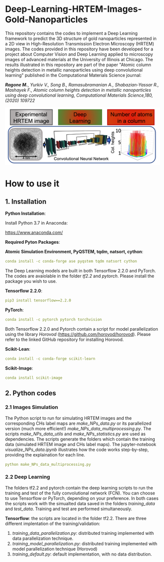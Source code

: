 # Deep-Learning-HRTEM-Images-Gold-Nanoparticles


This repository contains the codes to implement a Deep Learning framework to predict the 3D structure of gold nanoparticles represented in a 2D view in High-Resolution Transmission Electron Microscopy (HRTEM) images. The codes provided in this repository have been developed for a project about Computer Vision and Deep Learning applied to microscopy images of advanced materials at the University of Illinois at Chicago. The results illustrated in this repository are part of the paper "Atomic column heights detection in metallic nanoparticles using deep convolutional learning" published in the Computational Materials Science journal: 

***Ragone M.***, *Yurkiv V., Song B., Ramasubramanian A., Shabazian-Yassar R., Mashayek F., Atomic column heights detection in metallic nanoparticles using deep convolutional learning, Computational Materials Science,180, (2020) 109722*


![plot](./TOC.png)

# How to use it 

## 1. Installation

**Python Installation**: 

Install Python 3.7 in Anaconda:

https://www.anaconda.com/


**Required Pyton Packages**:

**Atomic Simulation Environment, PyQSTEM, tqdm, natsort, cython**:

```yaml
conda install -c conda-forge ase pyqstem tqdm natsort cython
```

The Deep Learning models are built in both Tensorflow 2.2.0 and PyTorch. The codes are avaiolable in the folder *tf2.2* and *pytorch*. Please install the package you wish to use.

**Tensorflow 2.2.0**:

```yaml
pip3 install tensorflow==2.2.0
```
**PyTorch**:

```yaml
conda install -c pytorch pytorch torchvision
```
Both Tensorflow 2.2.0 and Pytorch contain a script for model parallelization using the library *Horovod* (https://github.com/horovod/horovod). Please refer to the linked GitHub repository for installing Horovod.

**Scikit-Lean**:

```yaml
conda install -c conda-forge scikit-learn 
```

**Scikit-Image**:

```yaml
conda install scikit-image 
```

## 2. Python codes
### 2.1 Images Simulation

The Python script to run for simulating HRTEM images and the corresponding CHs label maps are *make_NPs_data.py* or its parallelized version (much more efficient!) *make_NPs_data_multiprocessing.py*. The scripts *make_NPs_data_utils* and *make_NPs_statistics.py* are used as dependencies. The scripts generate the folders which contain the training data (simulated HRTEM image and CHs label maps). The jupyter-notebook *visualize_NPs_data.ipynb* illustrates how the code works step-by-step, providing the explaination for each line.

```yaml
python make_NPs_data_multiprocessing.py
```

### 2.2 Deep Learning 
The folders tf2.2 and pytorch contain the deep learning scripts to run the training and test of the fully convolutional network (FCN). You can choose to use Tensorflow or PyTorch, depending on your preference. In both cases the scripts work with the simualted data saved in the folders *training_data* and *test_data*. Training and test are performed simultaneously.


**Tensorflow**: the scripts are located in the folder tf2.2. There are three different implentation of the training/validation:

1) *training_data_parallelization.py*: distributed training implemented with data parallelization technique.
2) *training_model_parallelization.py*: distributed training implemented with model parallelization technique (Horovod)
3) *training_default.py*: default implementation, with no data distribution.
